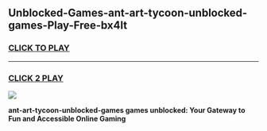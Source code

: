 
## Unblocked-Games-ant-art-tycoon-unblocked-games-Play-Free-bx4lt
<h3>
<a href="https://premium76.site?title=ant-art-tycoon-unblocked-games&ref=12A">CLICK TO PLAY</a></h3>
<hr>

<h3>
<a href="https://premium76.site?title=ant-art-tycoon-unblocked-games&ref=12A">CLICK 2 PLAY</a>
  
</h3>

<a href="https://premium76.site?title=ant-art-tycoon-unblocked-games&ref=12A"><img src="https://clearcache.store/games.png"></a>


**ant-art-tycoon-unblocked-games games unblocked: Your Gateway to Fun and Accessible Online Gaming**
